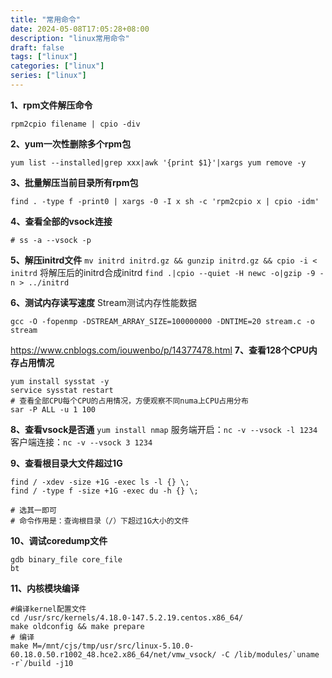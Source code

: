 ```yaml
---
title: "常用命令"
date: 2024-05-08T17:05:28+08:00
description: "linux常用命令"
draft: false
tags: ["linux"]
categories: ["linux"]
series: ["linux"]
---
```

**1、rpm文件解压命令**
```shell
rpm2cpio filename | cpio -div
```
**2、yum一次性删除多个rpm包**

    yum list --installed|grep xxx|awk '{print $1}'|xargs yum remove -y

**3、批量解压当前目录所有rpm包**
```shell
find . -type f -print0 | xargs -0 -I x sh -c 'rpm2cpio x | cpio -idm'
```
**4、查看全部的vsock连接**
```shell
# ss -a --vsock -p
``` 
**5、解压initrd文件**
`mv initrd initrd.gz && gunzip initrd.gz && cpio -i < initrd`
将解压后的initrd合成initrd
`find .|cpio --quiet -H newc -o|gzip -9 -n > ../initrd`

**6、测试内存读写速度**
Stream测试内存性能数据

`gcc -O -fopenmp -DSTREAM_ARRAY_SIZE=100000000 -DNTIME=20 stream.c -o stream`

https://www.cnblogs.com/iouwenbo/p/14377478.html
**7、查看128个CPU内存占用情况**
```shell
yum install sysstat -y
service sysstat restart
# 查看全部CPU每个CPU的占用情况，方便观察不同numa上CPU占用分布
sar -P ALL -u 1 100
```

**8、查看vsock是否通**
`yum install nmap`
服务端开启：`nc -v --vsock -l 1234`
客户端连接：`nc -v --vsock 3 1234`

**9、查看根目录大文件超过1G**
```shell
find / -xdev -size +1G -exec ls -l {} \;
find / -type f -size +1G -exec du -h {} \;

# 选其一即可
# 命令作用是：查询根目录（/）下超过1G大小的文件
```
**10、调试coredump文件**
```shell
gdb binary_file core_file
bt
```
**11、内核模块编译**
```
#编译kernel配置文件
cd /usr/src/kernels/4.18.0-147.5.2.19.centos.x86_64/
make oldconfig && make prepare
# 编译
make M=/mnt/cjs/tmp/usr/src/linux-5.10.0-60.18.0.50.r1002_48.hce2.x86_64/net/vmw_vsock/ -C /lib/modules/`uname -r`/build -j10
```

<!--stackedit_data:
eyJoaXN0b3J5IjpbLTE2NDUzOTU4MDksMTYzMjA4MTQzMiw3Mz
A5OTgxMTZdfQ==
-->